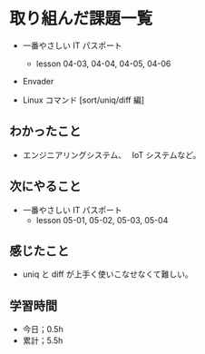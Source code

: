 # 取り組んだ課題一覧

- 一番やさしい IT パスポート

  - lesson 04-03, 04-04, 04-05, 04-06

- Envader
- Linux コマンド [sort/uniq/diff 編]

## わかったこと

- エンジニアリングシステム、　 IoT システムなど。

## 次にやること

- 一番やさしい IT パスポート
  - lesson 05-01, 05-02, 05-03, 05-04

## 感じたこと

- uniq と diff が上手く使いこなせなくて難しい。

## 学習時間

- 今日；0.5h
- 累計；5.5h
